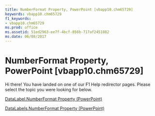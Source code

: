 ```yaml
---
title: NumberFormat Property, PowerPoint [vbapp10.chm65729]
keywords: vbapp10.chm65729
f1_keywords:
- vbapp10.chm65729
ms.prod: office
ms.assetid: 51ed2963-ee7f-4bcf-856b-717af2451882
ms.date: 06/08/2017
---
```



# NumberFormat Property, PowerPoint [vbapp10.chm65729]

Hi there! You have landed on one of our F1 Help redirector pages. Please select the topic you were looking for below.

[DataLabel.NumberFormat Property (PowerPoint)](http://msdn.microsoft.com/library/b19a87fb-3a20-dc56-2bb0-1e606e9a765c%28Office.15%29.aspx)

[DataLabels.NumberFormat Property (PowerPoint)](http://msdn.microsoft.com/library/5007f141-9ed1-1337-d8b9-9d28903db7ce%28Office.15%29.aspx)


